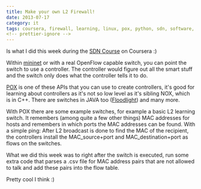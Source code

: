 ```yaml
---
title: Make your own L2 Firewall!
date: 2013-07-17
category: it
tags: coursera, firewall, learning, linux, pox, python, sdn, software, defined, networking, studying
<!-- prettier-ignore -->
---
```


Is what I did this week during the
[SDN Course](https://www.coursera.org/course/sdn "https://www.coursera.org/course/sdn")
on Coursera :)

Within [mininet](http://mininet.org/ "http://mininet.org/") or with a real
OpenFlow capable switch, you can point the switch to use a controller. The
controller would figure out all the smart stuff and the switch only does what
the controller tells it to do.

[POX](http://www.noxrepo.org/pox/about-pox/ "noxrepo.org") is one of these APIs
that you can use to create controllers, it's good for learning about controllers
as it's not so low level as it's sibling NOX, which is in C++. There are
switches in JAVA too
([Floodlight](http://www.projectfloodlight.org/floodlight/ "http://www.projectfloodlight.org/floodlight/"))
and many more.

With POX there are some example switches, for example a basic L2 learning
switch. It remembers (among quite a few other things) MAC addresses for hosts
and remembers in which ports the MAC addresses can be found. With a simple ping:
After L2 broadcast is done to find the MAC of the recipient, the controllers
install the MAC_source+port and MAC_destination+port as flows on the switches.

What we did this week was to right after the switch is executed, run some extra
code that parses a .csv file for MAC address pairs that are not allowed to talk
and add these pairs into the flow table.

Pretty cool I think :)
